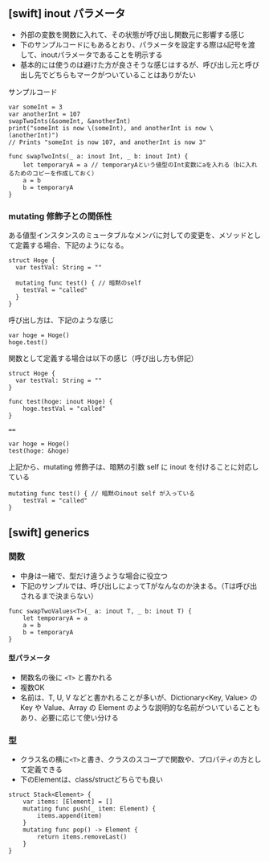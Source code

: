 ## [swift] inout パラメータ

- 外部の変数を関数に入れて、その状態が呼び出し関数元に影響する感じ
- 下のサンプルコードにもあるとおり、パラメータを設定する際は`&`記号を渡して、inoutパラメータであることを明示する
- 基本的には使うのは避けた方が良さそうな感じはするが、呼び出し元と呼び出し先でどちらもマークがついていることはありがたい

サンプルコード
```
var someInt = 3
var anotherInt = 107
swapTwoInts(&someInt, &anotherInt)
print("someInt is now \(someInt), and anotherInt is now \(anotherInt)")
// Prints "someInt is now 107, and anotherInt is now 3"

func swapTwoInts(_ a: inout Int, _ b: inout Int) {
    let temporaryA = a // temporaryAという値型のInt変数にaを入れる（bに入れるためのコピーを作成しておく）
    a = b
    b = temporaryA
}

```

### mutating 修飾子との関係性

ある値型インスタンスのミュータブルなメンバに対しての変更を、メソッドとして定義する場合、下記のようになる。

```
struct Hoge {
  var testVal: String = ""
  
  mutating func test() { // 暗黙のself
    testVal = "called"
  }
}
```

呼び出し方は、下記のような感じ

```
var hoge = Hoge()
hoge.test()
```

関数として定義する場合は以下の感じ（呼び出し方も併記）

```
struct Hoge {
  var testVal: String = ""
}

func test(hoge: inout Hoge) {
    hoge.testVal = "called"
}

==

var hoge = Hoge()
test(hoge: &hoge)
```

上記から、mutating 修飾子は、暗黙の引数 self に inout を付けることに対応している

```
mutating func test() { // 暗黙のinout self が入っている
    testVal = "called"
}
```


## [swift] generics

### 関数

- 中身は一緒で、型だけ違うような場合に役立つ
- 下記のサンプルでは、呼び出しによってTがなんなのか決まる。（Tは呼び出されるまで決まらない）

```
func swapTwoValues<T>(_ a: inout T, _ b: inout T) {
    let temporaryA = a
    a = b
    b = temporaryA
}

```
#### 型パラメータ

- 関数名の後に `<T>` と書かれる
- 複数OK
- 名前は、T, U, V などと書かれることが多いが、Dictionary<Key, Value> の Key や Value、Array<Element> の Element のような説明的な名前がついていることもあり、必要に応じて使い分ける
    
### 型
    
- クラス名の横に`<T>`と書き、クラスのスコープで関数や、プロパティの方として定義できる
- 下のElementは、class/structどちらでも良い
    
```
struct Stack<Element> {
    var items: [Element] = []
    mutating func push(_ item: Element) {
        items.append(item)
    }
    mutating func pop() -> Element {
        return items.removeLast()
    }
}
```


